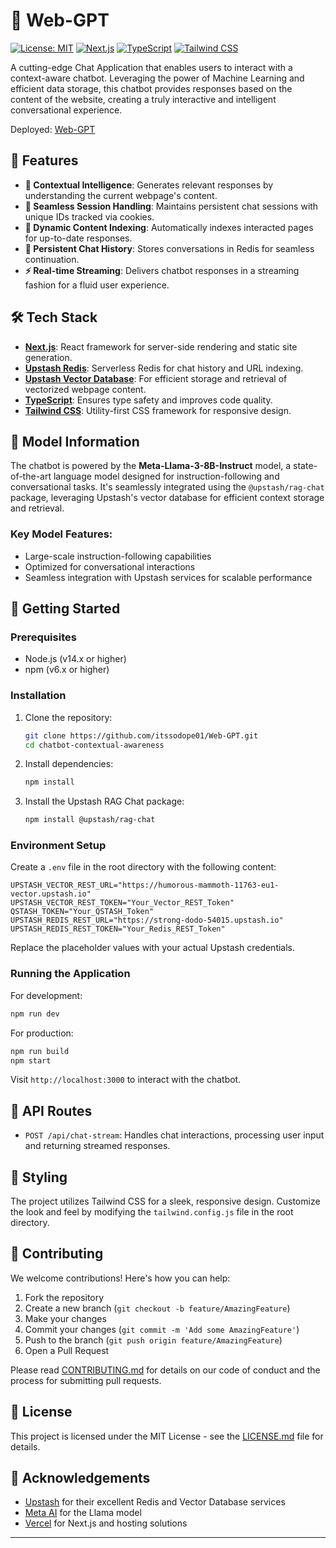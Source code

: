 # 🤖 Web-GPT

[![License: MIT](https://img.shields.io/badge/License-MIT-yellow.svg)](https://opensource.org/licenses/MIT)
[![Next.js](https://img.shields.io/badge/Next.js-14.x-black)](https://nextjs.org/)
[![TypeScript](https://img.shields.io/badge/TypeScript-5.x-blue)](https://www.typescriptlang.org/)
[![Tailwind CSS](https://img.shields.io/badge/Tailwind_CSS-3.x-38B2AC)](https://tailwindcss.com/)

A cutting-edge Chat Application that enables users to interact with a context-aware chatbot. Leveraging the power of Machine Learning and efficient data storage, this chatbot provides responses based on the content of the website, creating a truly interactive and intelligent conversational experience.

Deployed: [Web-GPT](https://web-gpt-sandy.vercel.app/)

## 🌟 Features

- **🧠 Contextual Intelligence**: Generates relevant responses by understanding the current webpage's content.
- **🔗 Seamless Session Handling**: Maintains persistent chat sessions with unique IDs tracked via cookies.
- **📑 Dynamic Content Indexing**: Automatically indexes interacted pages for up-to-date responses.
- **💾 Persistent Chat History**: Stores conversations in Redis for seamless continuation.
- **⚡ Real-time Streaming**: Delivers chatbot responses in a streaming fashion for a fluid user experience.

## 🛠️ Tech Stack

- **[Next.js](https://nextjs.org/)**: React framework for server-side rendering and static site generation.
- **[Upstash Redis](https://upstash.com/)**: Serverless Redis for chat history and URL indexing.
- **[Upstash Vector Database](https://upstash.com/vector)**: For efficient storage and retrieval of vectorized webpage content.
- **[TypeScript](https://www.typescriptlang.org/)**: Ensures type safety and improves code quality.
- **[Tailwind CSS](https://tailwindcss.com/)**: Utility-first CSS framework for responsive design.

## 🧠 Model Information

The chatbot is powered by the **Meta-Llama-3-8B-Instruct** model, a state-of-the-art language model designed for instruction-following and conversational tasks. It's seamlessly integrated using the `@upstash/rag-chat` package, leveraging Upstash's vector database for efficient context storage and retrieval.

### Key Model Features:

- Large-scale instruction-following capabilities
- Optimized for conversational interactions
- Seamless integration with Upstash services for scalable performance

## 🚀 Getting Started

### Prerequisites

- Node.js (v14.x or higher)
- npm (v6.x or higher)

### Installation

1. Clone the repository:

   ```bash
   git clone https://github.com/itssodope01/Web-GPT.git
   cd chatbot-contextual-awareness
   ```

2. Install dependencies:

   ```bash
   npm install
   ```

3. Install the Upstash RAG Chat package:
   ```bash
   npm install @upstash/rag-chat
   ```

### Environment Setup

Create a `.env` file in the root directory with the following content:

```env
UPSTASH_VECTOR_REST_URL="https://humorous-mammoth-11763-eu1-vector.upstash.io"
UPSTASH_VECTOR_REST_TOKEN="Your_Vector_REST_Token"
QSTASH_TOKEN="Your_QSTASH_Token"
UPSTASH_REDIS_REST_URL="https://strong-dodo-54015.upstash.io"
UPSTASH_REDIS_REST_TOKEN="Your_Redis_REST_Token"
```

Replace the placeholder values with your actual Upstash credentials.

### Running the Application

For development:

```bash
npm run dev
```

For production:

```bash
npm run build
npm start
```

Visit `http://localhost:3000` to interact with the chatbot.

## 🔧 API Routes

- `POST /api/chat-stream`: Handles chat interactions, processing user input and returning streamed responses.

## 🎨 Styling

The project utilizes Tailwind CSS for a sleek, responsive design. Customize the look and feel by modifying the `tailwind.config.js` file in the root directory.

## 🤝 Contributing

We welcome contributions! Here's how you can help:

1. Fork the repository
2. Create a new branch (`git checkout -b feature/AmazingFeature`)
3. Make your changes
4. Commit your changes (`git commit -m 'Add some AmazingFeature'`)
5. Push to the branch (`git push origin feature/AmazingFeature`)
6. Open a Pull Request

Please read [CONTRIBUTING.md](CONTRIBUTING.md) for details on our code of conduct and the process for submitting pull requests.

## 📜 License

This project is licensed under the MIT License - see the [LICENSE.md](LICENSE.md) file for details.

## 🙏 Acknowledgements

- [Upstash](https://upstash.com/) for their excellent Redis and Vector Database services
- [Meta AI](https://ai.meta.com/) for the Llama model
- [Vercel](https://vercel.com/) for Next.js and hosting solutions

---

